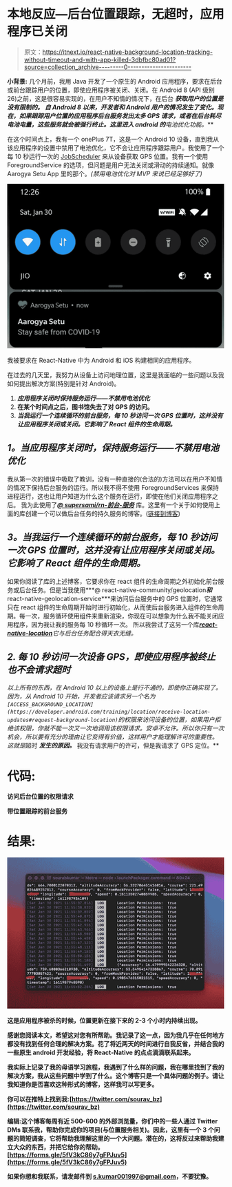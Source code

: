 # 本地反应—后台位置跟踪，无超时，应用程序已关闭

> 原文：<https://itnext.io/react-native-background-location-tracking-without-timeout-and-with-app-killed-3dbfbc80ad01?source=collection_archive---------0----------------------->

**小背景:** 几个月前，我用 Java 开发了一个原生的 Android 应用程序，要求在后台或前台跟踪用户的位置，即使应用程序被关闭、关闭。在 Android 8 (API 级别 26)之前，这是很容易实现的，在用户不知情的情况下，在后台 ***获取用户的位置是没有限制的。
自 Android 8 以来，开发者和 Android 用户的情况发生了变化。现在，如果跟踪用户位置的应用程序后台服务发出太多 GPS 请求，或者在后台耗尽电池电量，这些服务就会被强行终止。这里进入 android 的**电池优化**功能。***

在这个时间点上，我有一个 onePlus 7T，这是一个 Android 10 设备，直到我从该应用程序的设置中禁用了电池优化，它不会让应用程序跟踪用户。我使用了一个每 10 秒运行一次的 [JobScheduler](https://developer.android.com/reference/android/app/job/JobScheduler) 来从设备获取 GPS 位置。我有一个使用 ForegroundService 的选项，但问题是用户无法关闭或滑动的持续通知。就像 Aarogya Setu App 里的那个。*(禁用电池优化对 MVP 来说已经足够好了)*

![](img/8aa16992a2dbb5ac6b4db499680f30f4.png)

我被要求在 React-Native 中为 Android 和 iOS 构建相同的应用程序。

在过去的几天里，我努力从设备上访问地理位置，这里是我面临的一些问题以及我如何提出解决方案(特别是针对 Android)。

1.  ***应用程序关闭时保持服务运行——不禁用电池优化***
2.  **在某个时间点之后，图书馆失去了对 GPS 的访问。**
3.  ***当我运行一个连续循环的前台服务，每 10 秒访问一次 GPS 位置时，这并没有让应用程序关闭或关闭。它影响了 React 组件的生命周期。***

## ***1。当应用程序关闭时，保持服务运行——不禁用电池优化***

我从第一次的错误中吸取了教训，没有一种直接的(合法的)方法可以在用户不知情的情况下保持后台服务的运行。所以我不得不使用 ForegroundServices 来保持进程运行，这也让用户知道为什么这个服务在运行，即使在他们关闭应用程序之后。
我为此使用了[***@ supersami/rn-前台-服务***](https://www.npmjs.com/package/@supersami/rn-foreground-service) 库。这里有一个关于如何使用上面的库创建一个可以做后台任务的持久服务的博客。([链接到博客](https://medium.com/javascript-in-plain-english/react-native-foreground-service-f7fc8e617fba))

## ***3。当我运行一个连续循环的前台服务，每 10 秒访问一次 GPS 位置时，这并没有让应用程序关闭或关闭。它影响了 React 组件的生命周期。***

如果你阅读了库的上述博客，它要求你在 react 组件的生命周期之外初始化前台服务或后台任务。但是当我使用***@ react-native-community/geolocation***和***react-native-geolocation-service***来访问后台服务中的 GPS 位置时，它通常只在 react 组件的生命周期开始时进行初始化，从而使后台服务进入组件的生命周期。每一次，服务循环使用组件来重新渲染，你现在可以想象为什么我不能关闭应用程序，因为我让我的服务每 10 秒循环一次。
所以我尝试了这另一个库[***react-native-location***](https://www.npmjs.com/package/react-native-location)*它与后台任务配合得天衣无缝。*

## *2. ***每 10 秒访问一次设备 GPS，即使应用程序被终止也不会请求超时****

*以上所有的东西，在 Android 10 以上的设备上是行不通的，即使你正确实现了。因为，从 Android 10 开始，开发者应该请求另一个名为`[ACCESS_BACKGROUND_LOCATION](https://developer.android.com/training/location/receive-location-updates#request-background-location)`的权限来访问设备的位置，如果用户拒绝该权限，你就不能一次又一次地调用该权限请求。安卓不允许。所以你只有一次机会，所以要有充分的理由让它变得有价值，这样用户才能理解许可的重要性。
这就是*超时 ***发生的原因。*** 我没有请求用户的许可，但是我请求了 GPS 定位。**

# **代码:**

**访问后台位置的权限请求**

**带位置跟踪的前台服务**

# **结果:**

**![](img/25853ef56ee1d68e93ad4dd8fd7649fd.png)**

**这是应用程序被杀的时候，位置更新在接下来的 2-3 个小时内持续出现。**

**感谢您阅读本文，希望这对您有所帮助。我记录了这一点，因为我几乎在任何地方都没有找到任何合理的解决方案。花了将近两天的时间进行自我反省，并结合我的一些原生 android 开发经验，将 React-Native 的点点滴滴联系起来。**

**我实际上记录了我的母语学习旅程，我遇到了什么样的问题，我在哪里找到了我的解决方案，我从这些问题中学到了什么。这个博客只是一个具体问题的例子。请让我知道你是否喜欢这种形式的博客，这样我可以写更多。**

**你可以在推特上找到我:[https://twitter.com/sourav_bz](https://twitter.com/sourav_bz)**

**编辑:这个博客每周有近 500-600 的外部浏览量，你们中的一些人通过 Twitter DMs 联系我，帮助你完成你的项目(与位置服务相关)。因此，这里有一个 3 个问题的简短调查，它将帮助我理解这里的一个大问题。潜在的，这将反过来帮助我建立大众的东西，并把它给你的帮助。
[https://forms.gle/5fV3kC86y7gFPJuv5](https://forms.gle/5fV3kC86y7gFPJuv5)**

**如果你想和我联系，请发邮件到 s.kumar001997@gmail.com，不要犹豫。**
